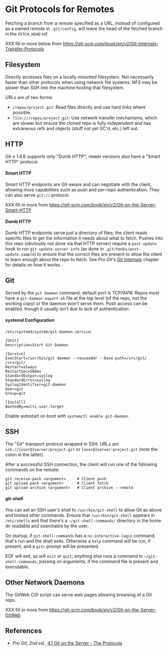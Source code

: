 Git Protocols for Remotes
=========================

Fetching a branch from a remote specified as a URL, instead of
configured as a named remote in `.git/config`, will leave the head of
the fetched branch in the `FETCH_HEAD` ref.

XXX fill in more below from
<https://git-scm.com/book/en/v2/Git-Internals-Transfer-Protocols>


Filesystem
----------

Directly accesses files on a locally-mounted filesystem. Not
necessarily faster than other protocols when using network file
systems: NFS may be slower than SSH into the machine hosting that
filesystem.

URLs are of two forms:
- `/repos/project.git`: Read files directly and use hard links where
  possible.
- `file:///repos/project.git`: Use network transfer mechanisms, which
  are slower but ensure the cloned repo is fully independent and has
  extraneous refs and objects (stuff not yet GC'd, etc.) left out.


HTTP
----

Git ≤ 1.6.6 supports only "Dumb HTTP"; newer versions also have a
"Smart HTTP" protocol.

#### Smart HTTP

Smart HTTP endpoints are Git-aware and can negotiate with the client,
allowing more capabilities such as push and per-repo authentication.
They can also serve `git://` protocol.

XXX fill in more from
<https://git-scm.com/book/en/v2/Git-on-the-Server-Smart-HTTP>

#### Dumb HTTP

Dumb HTTP endpoints serve just a directory of files;  the client reads
specific files to get the information it needs about what to fetch.
Pushes into this repo (obviously not done via that HTTP server)
require a `post-update` hook to run `git update-server-info` (as done
in `.git/hooks/post-update.sample`) to ensure that the correct files
are present to allow the client to learn enough about the repo to
fetch. See _Pro Git_'s [Git Internals] chapter for details on how it
works.


Git
---

Served by the `git daemon` command; default port is TCP/9418. Repos
must have a `git-daemon-export-ok` file at the top level (of the repo,
not the working copy) or the daemon won't serve them. Push access can
be enabled, though it usually isn't due to lack of authentication.

#### systemd Configuration

`/etc/systemd/system/git-daemon.service`:

    [Unit]
    Description=Start Git Daemon

    [Service]
    ExecStart=/usr/bin/git daemon --reuseaddr --base-path=/srv/git/ /srv/git/
    Restart=always
    RestartSec=500ms
    StandardOutput=syslog
    StandardError=syslog
    SyslogIdentifier=git-daemon
    User=git
    Group=git

    [Install]
    WantedBy=multi-user.target

Enable autostart on boot with `systemctl enable git-daemon`.


SSH
---

The "Git" transport protocol wrapped in SSH. URLs are
`ssh://[user@]server/project.git` or `[user@]server:project.git`
(note the colon in the latter).

After a successful SSH connection, the client will run one of the
following commands on the remote:

    git receive-pack <argument>     # Client push
    git upload-pack <argument>      # Client fetch
    git upload-archive <argument>   # Client archive --remote

#### git-shell

You can set an SSH user's shell to `/usr/bin/git-shell` to allow Git
as above and limited other commands. Ensure that `/usr/bin/git-shell`
appears in `/etc/shells` and that there's a `~/git-shell-commands/`
directory in the home dir readable and searchable by the user.

On startup, if `git-shell-commands` has a `no-interactive-login`
command, that's run and the shell exits. Otherwise a `help` command
will be run, if present, and a `git>` prompt will be presented.

EOF will exit, as will `exit` or `quit`; anything else runs a command
in `~/git-shell-commands`, passing on arguments, if the command file
is present and executable.


Other Network Daemons
---------------------

The GitWeb CGI script can serve web pages allowing browsing of a Git repo.

XXX fill in more from
<https://git-scm.com/book/en/v2/Git-on-the-Server-GitWeb>


References
----------

* _Pro Git, 2nd ed._, [4.1 Git on the Server - The Protocols][4.1]



[4.1]: https://git-scm.com/book/en/v2/Git-on-the-Server-The-Protocols
[Git Internals]: https://git-scm.com/book/en/v2/ch00/ch10-git-internals
